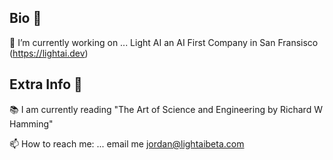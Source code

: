 ## Bio 💼

🔭 I’m currently working on ...
      Light AI an AI First Company in San Fransisco (https://lightai.dev)

## Extra Info 📣
     

📚 I am currently reading "The Art of Science and Engineering by Richard W Hamming" 
      
📫 How to reach me: ...
  email me jordan@lightaibeta.com
<!--
**plowsjordan/plowsjordan** is a ✨ _special_ ✨ repository because its `README.md` (this file) appears on your GitHub profile.

Here are some ideas to get you started:

- 🔭 I’m currently working on ...
      Light AI an AI First Company in San Fransisco
- 🌱 I’m currently learning ...
- 👯 I’m looking to collaborate on ...
- 🤔 I’m looking for help with ...
- 💬 Ask me about ...
- 📫 How to reach me: ...
   if you want to learn more about Light AI email me jordan@lightaibeta.com
- 😄 Pronouns: ...
- ⚡ Fun fact: ...
-->

